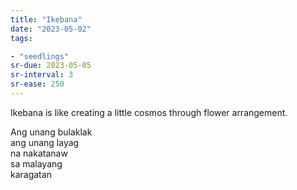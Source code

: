 ```yaml
---
title: "Ikebana"
date: "2023-05-02"
tags:

- "seedlings"
sr-due: 2023-05-05
sr-interval: 3
sr-ease: 250
---
```


Ikebana is like creating a little cosmos through flower arrangement.

Ang unang bulaklak  
ang unang layag  
na nakatanaw  
sa malayang  
karagatan  
